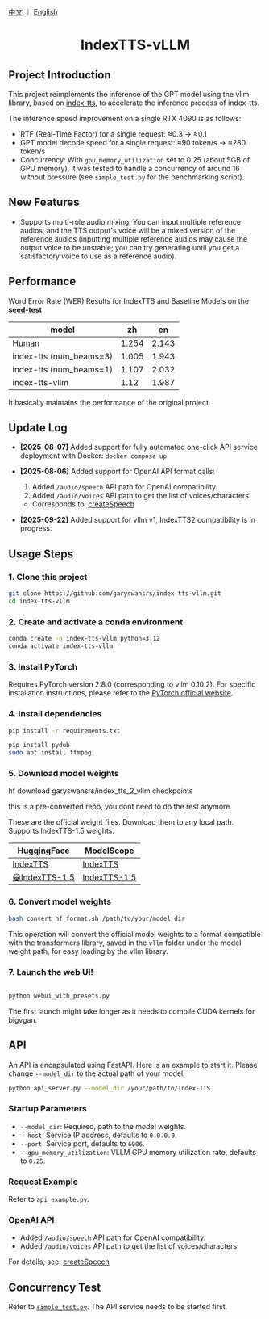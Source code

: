 <a href="README.md">中文</a> ｜ <a href="README_EN.md">English</a>

<div align="center">

# IndexTTS-vLLM
</div>

## Project Introduction
This project reimplements the inference of the GPT model using the vllm library, based on [index-tts](https://github.com/index-tts/index-tts), to accelerate the inference process of index-tts.

The inference speed improvement on a single RTX 4090 is as follows:
- RTF (Real-Time Factor) for a single request: ≈0.3 -> ≈0.1
- GPT model decode speed for a single request: ≈90 token/s -> ≈280 token/s
- Concurrency: With `gpu_memory_utilization` set to 0.25 (about 5GB of GPU memory), it was tested to handle a concurrency of around 16 without pressure (see `simple_test.py` for the benchmarking script).

## New Features
- Supports multi-role audio mixing: You can input multiple reference audios, and the TTS output's voice will be a mixed version of the reference audios (inputting multiple reference audios may cause the output voice to be unstable; you can try generating until you get a satisfactory voice to use as a reference audio).

## Performance
Word Error Rate (WER) Results for IndexTTS and Baseline Models on the [**seed-test**](https://github.com/BytedanceSpeech/seed-tts-eval)

| model | zh | en |
|---|---|---|
| Human | 1.254 | 2.143 |
| index-tts (num_beams=3) | 1.005 | 1.943 |
| index-tts (num_beams=1) | 1.107 | 2.032 |
| index-tts-vllm | 1.12 | 1.987 |

It basically maintains the performance of the original project.

## Update Log

- **[2025-08-07]** Added support for fully automated one-click API service deployment with Docker: `docker compose up`

- **[2025-08-06]** Added support for OpenAI API format calls:
    1. Added `/audio/speech` API path for OpenAI compatibility.
    2. Added `/audio/voices` API path to get the list of voices/characters.
    - Corresponds to: [createSpeech](https://platform.openai.com/docs/api-reference/audio/createSpeech)

- **[2025-09-22]** Added support for vllm v1, IndexTTS2 compatibility is in progress.

## Usage Steps

### 1. Clone this project
```bash
git clone https://github.com/garyswansrs/index-tts-vllm.git
cd index-tts-vllm
```

### 2. Create and activate a conda environment
```bash
conda create -n index-tts-vllm python=3.12
conda activate index-tts-vllm
```

### 3. Install PyTorch

Requires PyTorch version 2.8.0 (corresponding to vllm 0.10.2). For specific installation instructions, please refer to the [PyTorch official website](https://pytorch.org/get-started/locally/).

### 4. Install dependencies
```bash
pip install -r requirements.txt

pip install pydub
sudo apt install ffmpeg
```

### 5. Download model weights

hf download garyswansrs/index_tts_2_vllm checkpoints

this is a pre-converted repo, you dont need to do the rest anymore

These are the official weight files. Download them to any local path. Supports IndexTTS-1.5 weights.

| **HuggingFace** | **ModelScope** |
|---|---|
| [IndexTTS](https://huggingface.co/IndexTeam/Index-TTS) | [IndexTTS](https://modelscope.cn/models/IndexTeam/Index-TTS) |
| [😁IndexTTS-1.5](https://huggingface.co/IndexTeam/IndexTTS-1.5) | [IndexTTS-1.5](https://modelscope.cn/models/IndexTeam/IndexTTS-1.5) |

### 6. Convert model weights

```bash
bash convert_hf_format.sh /path/to/your/model_dir
```

This operation will convert the official model weights to a format compatible with the transformers library, saved in the `vllm` folder under the model weight path, for easy loading by the vllm library.

### 7. Launch the web UI!

```bash

python webui_with_presets.py
```

The first launch might take longer as it needs to compile CUDA kernels for bigvgan.

## API

An API is encapsulated using FastAPI. Here is an example to start it. Please change `--model_dir` to the actual path of your model:

```bash
python api_server.py --model_dir /your/path/to/Index-TTS
```

### Startup Parameters
- `--model_dir`: Required, path to the model weights.
- `--host`: Service IP address, defaults to `0.0.0.0`.
- `--port`: Service port, defaults to `6006`.
- `--gpu_memory_utilization`: VLLM GPU memory utilization rate, defaults to `0.25`.

### Request Example
Refer to `api_example.py`.

### OpenAI API
- Added `/audio/speech` API path for OpenAI compatibility.
- Added `/audio/voices` API path to get the list of voices/characters.

For details, see: [createSpeech](https://platform.openai.com/docs/api-reference/audio/createSpeech)

## Concurrency Test
Refer to [`simple_test.py`](simple_test.py). The API service needs to be started first.
